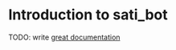 # Introduction to sati_bot

TODO: write [great documentation](http://jacobian.org/writing/great-documentation/what-to-write/)
